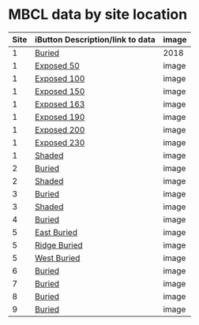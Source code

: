 # MBCL data by site location

| Site | iButton Description/link to data | image |
|-----|-----|-----|
| 1 | [Buried](./figures/html/1_buried/1_buried.html) | 2018 | 
| 1 | [Exposed 50](./figures/html/1_exposed_050/1_exposed_050.html) | image | 
| 1 | [Exposed 100](./figures/html/1_exposed_100/1_exposed_100.html) | image | 
| 1 | [Exposed 150](./figures/html/1_exposed_150/1_exposed_150.html) | image | 
| 1 | [Exposed 163](./figures/html/1_exposed_163/1_exposed_163.html) | image | 
| 1 | [Exposed 190](./figures/html/1_exposed_190/1_exposed_190.html) | image | 
| 1 | [Exposed 200](./figures/html/1_exposed_200/1_exposed_200.html) | image | 
| 1 | [Exposed 230](./figures/html/1_exposed_230/1_exposed_230.html) | image | 
| 1 | [Shaded](./figures/html/1_shaded/1_shaded.html) | image | 
| 2 | [Buried](./figures/html/2_buried/2_buried.html) | image |  
| 2 | [Shaded](./figures/html/2_shaded/2_shaded.html) | image |  
| 3 | [Buried](./figures/html/3_buried/3_buried.html) | image |  
| 3 | [Shaded](./figures/html/3_shaded/3_shaded.html) | image |  
| 4 | [Buried](./figures/html/4_buried/4_buried.html) | image |  
| 5 | [East Buried](./figures/html/5east_buried/5east_buried.html) | image | 
| 5 | [Ridge Buried](./figures/html/5ridge_buried/5ridge_buried.html) | image | 
| 5 | [West Buried](./figures/html/5west_buried/5west_buried.html) | image |  
| 6 | [Buried](./figures/html/6_buried/6_buried.html) | image | 
| 7 | [Buried](./figures/html/7_buried/7_buried.html) | image |  
| 8 | [Buried](./figures/html/8_buried/8_buried.html) | image |  
| 9 | [Buried](./figures/html/9_buried/9_buried.html) | image | 
